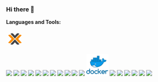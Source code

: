 ### Hi there 👋

**Languages and Tools:**  


<code><svg xmlns="http://www.w3.org/2000/svg" x="0px" y="0px"
width="48" height="48"
viewBox="0 0 48 48"
style=" fill:#000000;"><path fill="#434345" d="M12,10l12,13l12-13l0,0c-2.17-2.17-5.719-2.066-7.758,0.228L24,15l-4.242-4.772 C17.719,7.934,14.17,7.83,12,10L12,10z"></path><path fill="#fb8c00" d="M13.613,33.896L23.001,24l-9.388-9.896C11.48,11.855,7.912,11.808,5.72,14l0,0l9.281,10L5.72,34 l0,0C7.912,36.192,11.48,36.145,13.613,33.896z"></path><path fill="#fb8c00" d="M34.388,33.896L25,24l9.388-9.896c2.133-2.249,5.701-2.296,7.893-0.104l0,0L33,24l9.281,10l0,0 C40.089,36.192,36.521,36.145,34.388,33.896z"></path><path fill="#434345" d="M35.991,38.004l-12-13l-12,13l0,0c2.17,2.17,5.719,2.066,7.758-0.228l4.242-4.772l4.242,4.772 C30.272,40.07,33.821,40.174,35.991,38.004L35.991,38.004z"></path></svg></code>


<code><img height="60" src="https://pngimg.com/uploads/linux/linux_PNG1.png"></code>
<code><img height="60" src="https://cdn.imgbin.com/22/8/5/imgbin-ubuntu-logo-macbook-pro-computer-icons-linux-8bNmLRhbLJKEPUZtByLtzb7BM.jpg"></code>
<code><img height="60" src="https://img2.freepng.ru/20180420/dzw/kisspng-centos-fedora-computer-software-linux-5ada16a3264ff7.438783311524242083157.jpg"></code>
<code><img height="60" src="https://img2.freepng.ru/20180410/ude/kisspng-red-hat-enterprise-linux-red-hat-certification-pro-21-5acc63ed00e944.2202406815233443650037.jpg"></code>
<code><img height="60" src="https://img2.freepng.ru/20180405/ooe/kisspng-microsoft-windows-phone-windows-8-microsoft-5ac6373414d619.9321579015229397000854.jpg"></code>
<code><img height="60" src="https://img2.freepng.ru/20180812/ohs/kisspng-bash-unix-shell-unix-shell-scalable-vector-graphic-github-adentintime-holberton-systemengineering-5b70ee2d95ccb5.8702200715341276616136.jpg"></code>
<code><img height="60" src="https://img2.freepng.ru/20180704/wff/kisspng-powershell-installation-computer-icons-microsoft-c-shell-vpower-5b3ced257a2e35.9095032715307195255005.jpg"></code>
<code><img height="60" src="https://img2.freepng.ru/20180325/kpq/kisspng-python-logo-programmer-fierce-python-cliparts-5ab7bde1954e21.4104715915219911376116.jpg"></code>
<code><img height="60" src="https://www.kindpng.com/picc/m/13-131015_visual-studio-code-logo-hd-png-download.png"></code>
<code><img height="60" src="https://img2.freepng.ru/20180515/szw/kisspng-bash-git-computer-icons-installation-command-line-5afaca8a063267.8597770915263852900254.jpg"></code>
<code><img height="60" src="https://img2.freepng.ru/20180320/xaw/kisspng-github-version-control-fork-software-repository-png-github-logo-save-5ab0fb1f1120c2.3572126915215480630702.jpg"></code>
<code><img height="60" src="https://raw.githubusercontent.com/github/explore/80688e429a7d4ef2fca1e82350fe8e3517d3494d/topics/docker/docker.png"></code>
<code><img height="60" src="https://w7.pngwing.com/pngs/583/711/png-transparent-asterisk-business-telephone-system-computer-servers-digium-open-source-software-others-miscellaneous-telephone-call-orange.png"></code>
<code><img height="60" src="https://upload.wikimedia.org/wikipedia/commons/c/cb/FreePBX_Logo.png"></code>
<code><img height="60" src="https://roi4cio.com/fileadmin/user_upload/hyper_v.png"></code>
<code><img height="60" src="https://www.nanosystems.it/wp-content/uploads/2018/04/2007-vmware-1.jpg"></code>
<code><img height="60" src="https://img2.freepng.ru/20190125/xx/kisspng-logo-proxmox-virtual-environment-ceph-admin-magazi-rik-goldman-9while9-twitter-5c4ac54c84a984.5206610615484040445434.jpg"></code>
<code><img height="60" src="https://designs.mikrotik.com/images/large/mikrotik.png"></code>



<!-- 
<code><img height="60" src=""></code>

https://www.seekpng.com/png/full/237-2372232_linux-logo-linux-logo.png

https://img2.freepng.ru/20180705/hpy/kisspng-tux-racer-linux-computer-icons-linux-foundation-5b3eafff280586.2022127615308349431639.jpg

https://img2.freepng.ru/20180430/zpq/kisspng-ubuntu-logo-macbook-pro-computer-icons-5ae720a71e1410.3558923515250966151232.jpg
-->






<!--
**Elefuntik/Elefuntik** is a ✨ _special_ ✨ repository because its `README.md` (this file) appears on your GitHub profile.

Here are some ideas to get you started:

- 🔭 I’m currently working on ...
- 🌱 I’m currently learning ...
- 👯 I’m looking to collaborate on ...
- 🤔 I’m looking for help with ...
- 💬 Ask me about ...
- 📫 How to reach me: ...
- 😄 Pronouns: ...
- ⚡ Fun fact: ...
-->
